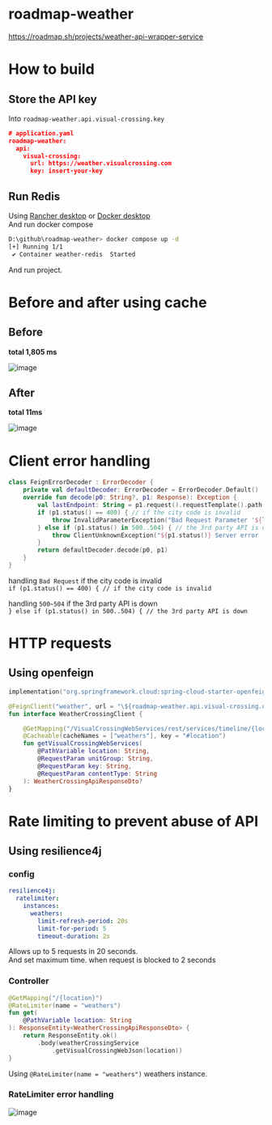 # roadmap-weather
https://roadmap.sh/projects/weather-api-wrapper-service

# How to build
## Store the API key
Into `roadmap-weather.api.visual-crossing.key`
```json
# application.yaml
roadmap-weather:
  api:
    visual-crossing:
      url: https://weather.visualcrossing.com
      key: insert-your-key
```

## Run Redis
Using [Rancher desktop](https://rancherdesktop.io/) or [Docker desktop](https://www.docker.com/products/docker-desktop/)  
And run docker compose
```sh
D:\github\roadmap-weather> docker compose up -d
[+] Running 1/1
 ✔ Container weather-redis  Started
```
And run project.

# Before and after using cache

## Before
**total 1,805 ms**

![image](https://github.com/user-attachments/assets/e270ed6d-ece8-476d-ba42-c2053817f895)

## After
**total 11ms**

![image](https://github.com/user-attachments/assets/e589b509-54a1-400b-a1a4-0e0d1f93fd60)

# Client error handling
```kotlin
class FeignErrorDecoder : ErrorDecoder {
    private val defaultDecoder: ErrorDecoder = ErrorDecoder.Default()
    override fun decode(p0: String?, p1: Response): Exception {
        val lastEndpoint: String = p1.request().requestTemplate().path().split("/").last()
        if (p1.status() == 400) { // if the city code is invalid
            throw InvalidParameterException("Bad Request Parameter '${lastEndpoint}'")
        } else if (p1.status() in 500..504) { // the 3rd party API is down
            throw ClientUnknownException("${p1.status()} Server error '${lastEndpoint}'")
        }
        return defaultDecoder.decode(p0, p1)
    }
}
```
handling `Bad Request` if the city code is invalid  
`if (p1.status() == 400) { // if the city code is invalid`

handling `500~504` if the 3rd party API is down  
`} else if (p1.status() in 500..504) { // the 3rd party API is down`

# HTTP requests
## Using openfeign
```kotlin
implementation("org.springframework.cloud:spring-cloud-starter-openfeign")
```
```kotlin
@FeignClient("weather", url = "\${roadmap-weather.api.visual-crossing.url}", configuration = [FeignClientConfiguration::class])
fun interface WeatherCrossingClient {

    @GetMapping("/VisualCrossingWebServices/rest/services/timeline/{location}")
    @Cacheable(cacheNames = ["weathers"], key = "#location")
    fun getVisualCrossingWebServices(
        @PathVariable location: String,
        @RequestParam unitGroup: String,
        @RequestParam key: String,
        @RequestParam contentType: String
    ): WeatherCrossingApiResponseDto?
}
```

# Rate limiting to prevent abuse of API
## Using resilience4j
### config
```yaml
resilience4j:
  ratelimiter:
    instances:
      weathers:
        limit-refresh-period: 20s
        limit-for-period: 5
        timeout-duration: 2s
```
Allows up to 5 requests in 20 seconds.  
And set maximum time. when request is blocked to 2 seconds

### Controller
```kotlin
@GetMapping("/{location}")
@RateLimiter(name = "weathers")
fun get(
    @PathVariable location: String
): ResponseEntity<WeatherCrossingApiResponseDto> {
    return ResponseEntity.ok()
        .body(weatherCrossingService
            .getVisualCrossingWebJson(location))
}
```
Using `@RateLimiter(name = "weathers")` weathers instance.

### RateLimiter error handling
![image](https://github.com/user-attachments/assets/d0e9ea25-91e8-4f87-bb8c-c56e920f8993)
